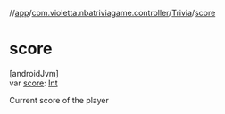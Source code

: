 //[app](../../../index.md)/[com.violetta.nbatriviagame.controller](../index.md)/[Trivia](index.md)/[score](score.md)

# score

[androidJvm]\
var [score](score.md): [Int](https://kotlinlang.org/api/latest/jvm/stdlib/kotlin/-int/index.html)

Current score of the player
